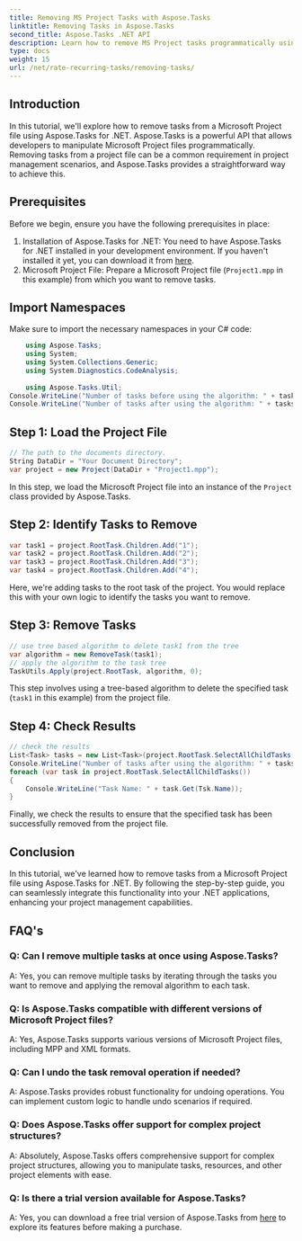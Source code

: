 ```yaml
---
title: Removing MS Project Tasks with Aspose.Tasks
linktitle: Removing Tasks in Aspose.Tasks
second_title: Aspose.Tasks .NET API
description: Learn how to remove MS Project tasks programmatically using Aspose.Tasks for .NET. Step-by-step guide with code examples included.
type: docs
weight: 15
url: /net/rate-recurring-tasks/removing-tasks/
---
```

## Introduction
In this tutorial, we'll explore how to remove tasks from a Microsoft Project file using Aspose.Tasks for .NET. Aspose.Tasks is a powerful API that allows developers to manipulate Microsoft Project files programmatically. Removing tasks from a project file can be a common requirement in project management scenarios, and Aspose.Tasks provides a straightforward way to achieve this.
## Prerequisites
Before we begin, ensure you have the following prerequisites in place:
1. Installation of Aspose.Tasks for .NET: You need to have Aspose.Tasks for .NET installed in your development environment. If you haven't installed it yet, you can download it from [here](https://releases.aspose.com/tasks/net/).
2. Microsoft Project File: Prepare a Microsoft Project file (`Project1.mpp` in this example) from which you want to remove tasks.

## Import Namespaces
Make sure to import the necessary namespaces in your C# code:
```csharp
    using Aspose.Tasks;
    using System;
    using System.Collections.Generic;
    using System.Diagnostics.CodeAnalysis;
    
    using Aspose.Tasks.Util;
Console.WriteLine("Number of tasks before using the algorithm: " + tasks.Count);
Console.WriteLine("Number of tasks after using the algorithm: " + tasks.Count);
```

## Step 1: Load the Project File
```csharp
// The path to the documents directory.
String DataDir = "Your Document Directory";
var project = new Project(DataDir + "Project1.mpp");
```
In this step, we load the Microsoft Project file into an instance of the `Project` class provided by Aspose.Tasks.
## Step 2: Identify Tasks to Remove
```csharp
var task1 = project.RootTask.Children.Add("1");
var task2 = project.RootTask.Children.Add("2");
var task3 = project.RootTask.Children.Add("3");
var task4 = project.RootTask.Children.Add("4");
```
Here, we're adding tasks to the root task of the project. You would replace this with your own logic to identify the tasks you want to remove.
## Step 3: Remove Tasks
```csharp
// use tree based algorithm to delete task1 from the tree
var algorithm = new RemoveTask(task1);
// apply the algorithm to the task tree
TaskUtils.Apply(project.RootTask, algorithm, 0);
```
This step involves using a tree-based algorithm to delete the specified task (`task1` in this example) from the project file.
## Step 4: Check Results
```csharp
// check the results
List<Task> tasks = new List<Task>(project.RootTask.SelectAllChildTasks());
Console.WriteLine("Number of tasks after using the algorithm: " + tasks.Count);
foreach (var task in project.RootTask.SelectAllChildTasks())
{
    Console.WriteLine("Task Name: " + task.Get(Tsk.Name));
}
```
Finally, we check the results to ensure that the specified task has been successfully removed from the project file.

## Conclusion
In this tutorial, we've learned how to remove tasks from a Microsoft Project file using Aspose.Tasks for .NET. By following the step-by-step guide, you can seamlessly integrate this functionality into your .NET applications, enhancing your project management capabilities.
## FAQ's
### Q: Can I remove multiple tasks at once using Aspose.Tasks?
A: Yes, you can remove multiple tasks by iterating through the tasks you want to remove and applying the removal algorithm to each task.
### Q: Is Aspose.Tasks compatible with different versions of Microsoft Project files?
A: Yes, Aspose.Tasks supports various versions of Microsoft Project files, including MPP and XML formats.
### Q: Can I undo the task removal operation if needed?
A: Aspose.Tasks provides robust functionality for undoing operations. You can implement custom logic to handle undo scenarios if required.
### Q: Does Aspose.Tasks offer support for complex project structures?
A: Absolutely, Aspose.Tasks offers comprehensive support for complex project structures, allowing you to manipulate tasks, resources, and other project elements with ease.
### Q: Is there a trial version available for Aspose.Tasks?
A: Yes, you can download a free trial version of Aspose.Tasks from [here](https://releases.aspose.com/tasks/net/) to explore its features before making a purchase.
